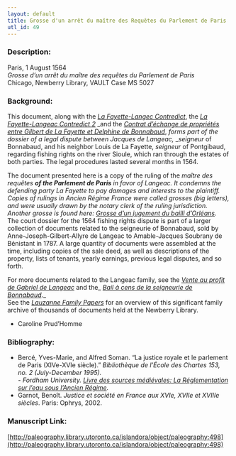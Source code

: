 ```yaml
---
layout: default
title: Grosse d'un arrêt du maître des Requêtes du Parlement de Paris
utl_id: 49
---
```


### Description:

Paris, 1 August 1564<br>
_Grosse d’un arrêt du maître des requêtes du Parlement de Paris_<br>
Chicago, Newberry Library, VAULT Case MS 5027

### Background:

This document, along with the [_La Fayette-Langec Contredict_](https://paleography.library.utoronto.ca/islandora/object/paleography%3A494#1cb27a31-6484-4695-881e-27df681da8bc), the [_La Fayette-Langeac Contredict 2_](https://paleography.library.utoronto.ca/islandora/object/paleography:495#37155559-9606-4251-adb8-e20e246e2721) _and the _[_Contrat d’échange de propriétés entre Gilbert de La Fayette et Delphine de Bonnabaud_](https://paleography.library.utoronto.ca/islandora/object/paleography%3A493#f017610c-046b-463a-9097-8c778dc6cdbb)_, _forms part of the dossier of a legal dispute between Jacques de Langeac,_ __seigneur_ of Bonnabaud, and his neighbor Louis de La Fayette, _seigneur_ of Pontgibaud, regarding fishing rights on the river Sioule, which ran through the estates of both parties. The legal procedures lasted several months in 1564.

The document presented here is a copy of the ruling of the _maître des requêtes __of the Parlement de Paris__ _in favor of Langeac. It condemns the defending party La Fayette to pay damages and interests to the plaintiff. Copies of rulings in Ancien Régime France were called grosses (big letters), and were usually drawn by the notary clerk of the ruling jurisdiction. Another grosse is found here: [_Grosse d’un jugement du bailli d’Orléans_](https://paleography.library.utoronto.ca/islandora/object/paleography:467#de251fb3-88e7-4687-bcdf-eef6112380eb)_._<br>
The court dossier for the 1564 fishing rights dispute is part of a larger collection of documents related to the seigneurie of Bonnabaud, sold by Anne-Joseph-Gilbert-Allyre de Langeac to Amable-Jacques Soubrany de Bénistant in 1787. A large quantity of documents were assembled at the time, including copies of the sale deed, as well as descriptions of the property, lists of tenants, yearly earnings, previous legal disputes, and so forth.

For more documents related to the Langeac family, see the [_Vente au profit de Gabriel de Langeac_](https://paleography.library.utoronto.ca/islandora/object/paleography%3A482#c4089820-b63d-4fa0-b97a-67ac4710f455) and the_ _[_Bail à cens de la seigneurie de Bonnabaud_](https://paleography.library.utoronto.ca/islandora/object/paleography:491#e6a054cf-5a1b-49e2-90b3-43fa9d2541ab)_._<br>
See the <a href="http://newberry.org/lauzanne-family-papers">_Lauzanne Family Papers_</a> for an overview of this significant family archive of thousands of documents held at the Newberry Library.

- Caroline Prud’Homme

### Bibliography:

- Bercé, Yves-Marie, and Alfred Soman. “La justice royale et le parlement de Paris (XIVe-XVIe siècle).” _Bibliothèque de l’École des Chartes _153, no. 2 (July-December 1995).<br>
_-__ _Fordham University_. _[_Livre des sources médiévales: La Réglementation sur l’eau sous l’Ancien Régime_](https://legacy.fordham.edu/halsall/french/eau.asp)_._
- Garnot, Benoît. _Justice et société en France aux XVIe, XVIIe et XVIIIe siècles_. Paris: Ophrys, 2002.

### Manuscript Link:

[http://paleography.library.utoronto.ca/islandora/object/paleography:498](http://paleography.library.utoronto.ca/islandora/object/paleography:498)
